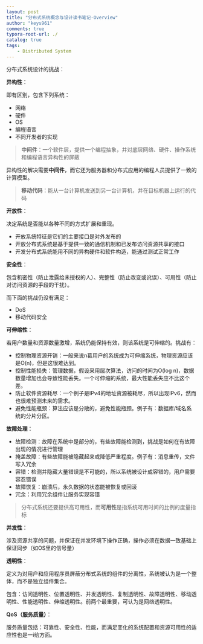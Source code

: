 ```yaml
---
layout: post
title: "分布式系统概念与设计读书笔记-Overview"
author: "keys961"
comments: true
typora-root-url: ./
catalog: true
tags:
	- Distributed System
---
```


分布式系统设计的挑战：

**异构性**：

即有区别，包含下列系统：

- 网络
- 硬件
- OS
- 编程语言
- 不同开发者的实现

> **中间件**：一个软件层，提供一个编程抽象，并对底层网络、硬件、操作系统和编程语言异构性的屏蔽

异构性的解决需要**中间件**，而它还为服务器和分布式应用的编程人员提供了一致的计算模型。

> **移动代码**：能从一台计算机发送到另一台计算机，并在目标机器上运行的代码

**开放性**：

决定系统是否能以各种不同的方式扩展和重现。

- 开放系统特征是它们的主要接口是对外发布的
- 开放分布式系统是基于提供一致的通信机制和已发布访问资源共享的接口
- 开发分布式系统能用不同的异构硬件和软件构造，能通过测试正常工作

**安全性**：

包含机密性（防止泄露给未授权的人）、完整性（防止改变或讹误）、可用性（防止对访问资源的手段的干扰）。

而下面的挑战仍没有满足：

- DoS
- 移动代码安全

**可伸缩性**：

若用户数量和资源数量激增，系统仍能保持有效，则该系统是可伸缩的。挑战有：

- 控制物理资源开销：一般来说n葛用户的系统成为可伸缩系统，物理资源应该是O(n)，但是这很难达到。
- 控制性能损失：管理数据，假设采用层次算法，访问的时间为O(log n)，数据数量增加也会导致性能丢失。一个可伸缩的系统，最大性能丢失应不比这个差。
- 防止软件资源耗尽：一个例子是IPv4的地址资源被耗尽，所以出现IPv6，然而也很难预测未来的需求。
- 避免性能瓶颈：算法应该是分散的，避免性能瓶颈。例子有：数据库/域名系统的分片分区。

**故障处理**：

- 故障检测：故障在系统中是部分的，有些故障能检测到，挑战是如何在有故障出现的情况进行管理
- 掩盖故障：有些故障能被隐藏起来或降低严重程度。例子有：消息重传，文件写入冗余
- 容错：检测并隐藏大量错误是不可能的，所以系统被设计成容错的，用户需要容忍错误
- 故障恢复：崩溃后，永久数据的状态能被恢复或回滚
- 冗余：利用冗余组件让服务实现容错

> 分布式系统还要提供高可用性，而**可用性**是指系统可用时间的比例的度量指标

**并发性**：

涉及资源共享的问题，并保证在并发环境下操作正确，操作必须在数据一致基础上保证同步（如OS里的信号量）

**透明性**：

定义为对用户和应用程序员屏蔽分布式系统的组件的分离性，系统被认为是一个整体，而不是独立组件集合。

包含：访问透明性、位置透明性、并发透明性、复制透明性、故障透明性、移动透明性、性能透明性、伸缩透明性。前两个最重要，可认为是网络透明性。

**QoS（服务质量）**：

服务质量包括：可靠性、安全性、性能，而满足变化的系统配置和资源可用性的适应性也是一i给方面。

